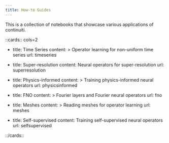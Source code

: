 ```yaml
---
title: How-to Guides
---
```


This is a collection of notebooks that showcase various applications of
continuiti.

::cards:: cols=2

- title: Time Series
  content: >
    Operator learning for non-uniform time series
  url: timeseries

- title: Super-resolution
  content: Neural operators for super-resolution
  url: superresolution

- title: Physics-informed
  content: >
    Training physics-informed neural operators
  url: physicsinformed

- title: FNO
  content: >
    Fourier layers and Fourier neural operators
  url: fno

- title: Meshes
  content: >
    Reading meshes for operator learning
  url: meshes

- title: Self-supervised
  content: Training self-supervised neural operators
  url: selfsupervised

::/cards::

